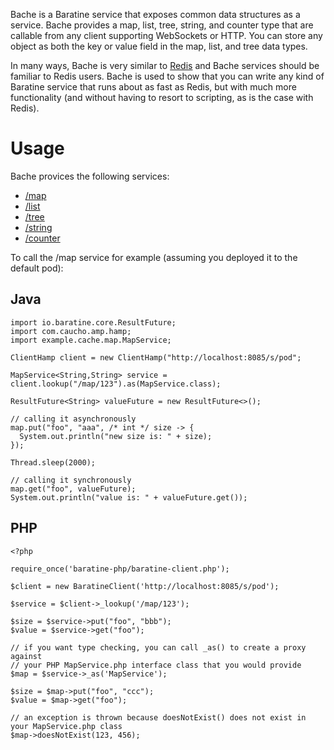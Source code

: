 Bache is a Baratine service that exposes common data structures as a service.
Bache provides a map, list, tree, string, and counter type that are callable
from any client supporting WebSockets or HTTP.  You can store any object as
both the key or value field in the map, list, and tree data types.

In many ways, Bache is very similar to [Redis](http://redis.io/) and Bache
services should be familiar to Redis users.  Bache is used to show
that you can write any kind of Baratine service that runs about as fast as Redis, but
with much more functionality (and without having to resort to scripting, as is
the case with Redis).

Usage
==========
Bache provices the following services:

* [/map](https://github.com/baratine/bache/blob/master/src/main/java/example/cache/map/MapService.java)
* [/list](https://github.com/baratine/bache/blob/master/src/main/java/example/cache/list/ListService.java)
* [/tree](https://github.com/baratine/bache/blob/master/src/main/java/example/cache/tree/TreeService.java)
* [/string](https://github.com/baratine/bache/blob/master/src/main/java/example/cache/string/StringService.java)
* [/counter](https://github.com/baratine/bache/blob/master/src/main/java/example/cache/counter/CounterService.java)

To call the /map service for example (assuming you deployed it to the default 
pod):

Java
------
    import io.baratine.core.ResultFuture;
    import com.caucho.amp.hamp;
    import example.cache.map.MapService;

    ClientHamp client = new ClientHamp("http://localhost:8085/s/pod";
    
    MapService<String,String> service = client.lookup("/map/123").as(MapService.class);
    
    ResultFuture<String> valueFuture = new ResultFuture<>();

    // calling it asynchronously    
    map.put("foo", "aaa", /* int */ size -> {
      System.out.println("new size is: " + size);
    });
    
    Thread.sleep(2000);
    
    // calling it synchronously
    map.get("foo", valueFuture);
    System.out.println("value is: " + valueFuture.get());

PHP
-------
    <?php
    
    require_once('baratine-php/baratine-client.php');
    
    $client = new BaratineClient('http://localhost:8085/s/pod');
    
    $service = $client->_lookup('/map/123');
    
    $size = $service->put("foo", "bbb");
    $value = $service->get("foo");
    
    // if you want type checking, you can call _as() to create a proxy against
    // your PHP MapService.php interface class that you would provide
    $map = $service->_as('MapService');
    
    $size = $map->put("foo", "ccc");
    $value = $map->get("foo");
    
    // an exception is thrown because doesNotExist() does not exist in your MapService.php class
    $map->doesNotExist(123, 456);